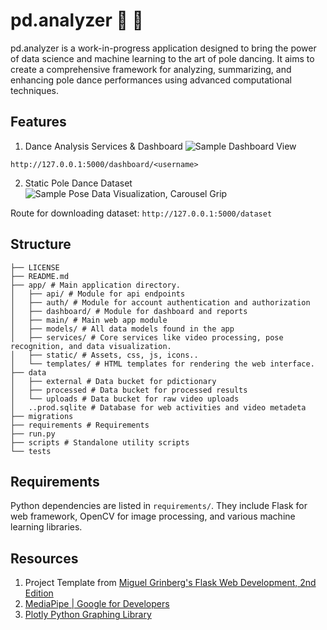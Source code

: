 # pd.analyzer 💃 🕺

pd.analyzer is a work-in-progress application designed to bring the power of data science and machine learning to the art of pole dancing. It aims to create a comprehensive framework for analyzing, summarizing, and enhancing pole dance performances using advanced computational techniques.

## Features

1. Dance Analysis Services & Dashboard
![Sample Dashboard View](https://i.ibb.co/g3crywn/Screenshot-2024-01-07-at-03-36-38.png)

`http://127.0.0.1:5000/dashboard/<username>`

2. Static Pole Dance Dataset
![Sample Pose Data Visualization, Carousel Grip](https://ibb.co/fpTNg6w)

Route for downloading dataset: `http://127.0.0.1:5000/dataset` 

## Structure

```
├── LICENSE
├── README.md
├── app/ # Main application directory.
│   ├── api/ # Module for api endpoints
│   ├── auth/ # Module for account authentication and authorization
│   ├── dashboard/ # Module for dashboard and reports
│   ├── main/ # Main web app module
│   ├── models/ # All data models found in the app
│   ├── services/ # Core services like video processing, pose recognition, and data visualization.
│   ├── static/ # Assets, css, js, icons..
│   └── templates/ # HTML templates for rendering the web interface.
├── data
│   ├── external # Data bucket for pdictionary
│   ├── processed # Data bucket for processed results
│   └── uploads # Data bucket for raw video uploads
│   ..prod.sqlite # Database for web activities and video metadeta
├── migrations
├── requirements # Requirements
├── run.py
├── scripts # Standalone utility scripts
└── tests
```

## Requirements
Python dependencies are listed in `requirements/`. They include Flask for web framework, OpenCV for image processing, and various machine learning libraries.

## Resources
1. Project Template from [Miguel Grinberg's Flask Web Development, 2nd Edition](https://github.com/miguelgrinberg/flasky/)
2. [MediaPipe | Google for Developers](https://github.com/google/mediapipe)
3. [Plotly Python Graphing Library](https://plotly.com/python/)